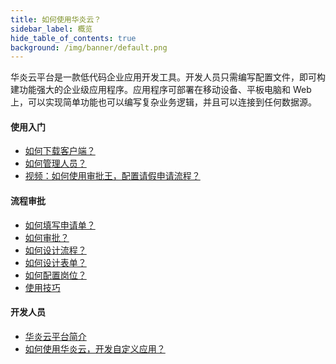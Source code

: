 ```yaml
---
title: 如何使用华炎云？
sidebar_label: 概览
hide_table_of_contents: true
background: /img/banner/default.png
---
```


华炎云平台是一款低代码企业应用开发工具。开发人员只需编写配置文件，即可构建功能强大的企业级应用程序。应用程序可部署在移动设备、平板电脑和 Web 上，可以实现简单功能也可以编写复杂业务逻辑，并且可以连接到任何数据源。

#### 使用入门

- [如何下载客户端？](/help/download)
- [如何管理人员？](/help/organization)
- <a href="http://oss.steedos.com/videos/case/%E5%A6%82%E4%BD%95%E9%85%8D%E7%BD%AE%E8%AF%B7%E5%81%87%E6%B5%81%E7%A8%8B.mp4" target="_blank">视频：如何使用审批王，配置请假申请流程？</a>

#### 流程审批

- [如何填写申请单？](/help/workflow/instance_add.md)
- [如何审批？](/help/workflow/instance_approve.md)
- [如何设计流程？](/help/workflow/admin_flow)
- [如何设计表单？](/help/workflow/admin_form)
- [如何配置岗位？](/help/workflow/admin_positions)
- [使用技巧](/help/workflow/faq)

#### 开发人员

- <a href="/platform/" target="_blank">华炎云平台简介</a>
- <a href="/developer/" target="_blank">如何使用华炎云，开发自定义应用？</a>